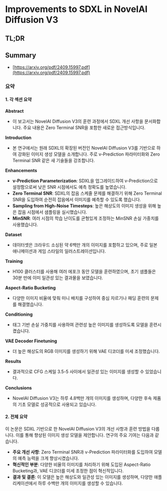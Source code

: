 # Improvements to SDXL in NovelAI Diffusion V3
## TL;DR
## Summary
- [https://arxiv.org/pdf/2409.15997.pdf](https://arxiv.org/pdf/2409.15997.pdf)

### 요약

#### 1. 각 섹션 요약

**Abstract**
- 이 보고서는 NovelAI Diffusion V3의 훈련 과정에서 SDXL 개선 사항을 문서화합니다. 주요 내용은 Zero Terminal SNR을 포함한 새로운 접근방식입니다.

**Introduction**
- 본 연구에서는 원래 SDXL의 확장된 버전인 NovelAI Diffusion V3를 기반으로 하여 강화된 이미지 생성 모델을 소개합니다. 주로 v-Prediction 파라미터화와 Zero Terminal SNR 같은 새 기술들을 강조합니다.

**Enhancements**
- **v-Prediction Parameterization**: SDXL을 업그레이드하여 v-Prediction으로 설정함으로써 낮은 SNR 시점에서도 예측 정확도를 높였습니다.
- **Zero Terminal SNR**: SDXL의 잡음 스케줄 문제를 해결하기 위해 Zero Terminal SNR을 도입하여 순전히 잡음에서 이미지를 예측할 수 있도록 했습니다.
- **Sampling from High-Noise Timesteps**: 높은 해상도의 이미지 생성을 위해 높은 잡음 시점에서 샘플링을 실시했습니다.
- **MinSNR**: 여러 시점의 학습 난이도를 균형있게 조정하는 MinSNR 손실 가중치를 사용했습니다.

**Dataset**
- 데이터셋은 크라우드 소싱된 약 6백만 개의 이미지를 포함하고 있으며, 주로 일본 애니메이션과 게임 스타일의 일러스트레이션입니다.

**Training**
- H100 클러스터를 사용해 여러 에포크 동안 모델을 훈련하였으며, 초기 샘플들은 30분 만에 이미 일관성 있는 결과물을 보였습니다.

**Aspect-Ratio Bucketing**
- 다양한 이미지 비율에 맞춰 미니 배치를 구성하여 중심 자르기나 패딩 훈련의 문제를 해결했습니다.

**Conditioning**
- 태그 기반 손실 가중치를 사용하여 관련성 높은 이미지를 생성하도록 모델을 훈련시켰습니다.

**VAE Decoder Finetuning**
- 더 높은 해상도의 RGB 이미지를 생성하기 위해 VAE 디코더를 미세 조정했습니다.

**Results**
- 결과적으로 CFG 스케일 3.5-5 사이에서 일관성 있는 이미지를 생성할 수 있었습니다.

**Conclusions**
- NovelAI Diffusion V3는 하루 4.8백만 개의 이미지를 생성하며, 다양한 후속 제품의 기초 모델로 성공적으로 사용되고 있습니다.

#### 2. 전체 요약

이 논문은 SDXL 기반으로 한 NovelAI Diffusion V3의 개선 사항과 훈련 방법을 다룹니다. 이를 통해 향상된 이미지 생성 모델을 제안합니다. 연구의 주요 기여는 다음과 같습니다. 

- **주요 개선 사항**: Zero Terminal SNR과 v-Prediction 파라미터화를 도입하여 모델의 예측 능력을 크게 향상시켰습니다.
- **혁신적인 부분**: 다양한 비율의 이미지를 처리하기 위해 도입된 Aspect-Ratio Bucketing과, VAE 디코더를 미세 조정한 점이 혁신적입니다.
- **결과 및 결론**: 이 모델은 높은 해상도와 일관성 있는 이미지를 생성하며, 다양한 애플리케이션에서 하루 수백만 개의 이미지를 생성할 수 있습니다.
